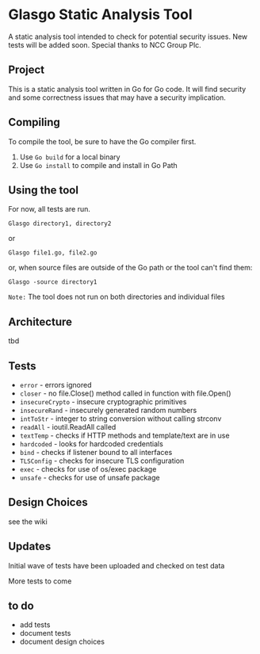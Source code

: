 # Glasgo Static Analysis Tool

A static analysis tool intended to check for potential security issues.  New tests will be added soon.  Special thanks to NCC Group Plc.

## Project

This is a static analysis tool written in Go for Go code.  It will find security and some correctness issues that may have a 
security implication.

## Compiling

To compile the tool, be sure to have the Go compiler first.

1. Use `Go build` for a local binary
2. Use `Go install` to compile and install in Go Path

## Using the tool

For now, all tests are run.

```
Glasgo directory1, directory2
```

or

```
Glasgo file1.go, file2.go
```

or, when source files are outside of the Go path or the tool can't find them:

```
Glasgo -source directory1
```

`Note:` The tool does not run on both directories and individual files

## Architecture

tbd

## Tests

* `error` - errors ignored
* `closer` - no file.Close() method called in function with file.Open()
* `insecureCrypto` - insecure cryptographic primitives
* `insecureRand` - insecurely generated random numbers
* `intToStr` - integer to string conversion without calling strconv
* `readAll` - ioutil.ReadAll called
* `textTemp` - checks if HTTP methods and template/text are in use
* `hardcoded` - looks for hardcoded credentials
* `bind` - checks if listener bound to all interfaces
* `TLSConfig` - checks for insecure TLS configuration
* `exec` - checks for use of os/exec package
* `unsafe` - checks for use of unsafe package

## Design Choices

see the wiki

## Updates

Initial wave of tests have been uploaded and checked on test data

More tests to come

## to do

* add tests
* document tests
* document design choices

